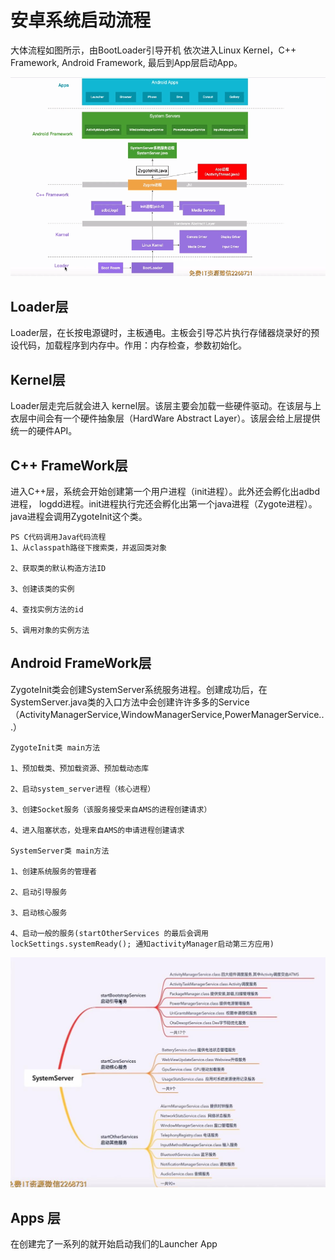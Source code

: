 # 安卓系统启动流程

大体流程如图所示，由BootLoader引导开机 依次进入Linux Kernel，C++ Framework, Android Framework, 最后到App层启动App。

![alt 属性文本](../images/lancher/lancher01.png)

## Loader层

Loader层，在长按电源键时，主板通电。主板会引导芯片执行存储器烧录好的预设代码，加载程序到内存中。作用：内存检查，参数初始化。

## Kernel层

Loader层走完后就会进入 kernel层。该层主要会加载一些硬件驱动。在该层与上衣层中间会有一个硬件抽象层（HardWare Abstract Layer）。该层会给上层提供统一的硬件API。

## C++ FrameWork层

进入C++层，系统会开始创建第一个用户进程（init进程）。此外还会孵化出adbd 进程， logdd进程。init进程执行完还会孵化出第一个java进程（Zygote进程）。java进程会调用ZygoteInit这个类。

````
PS C代码调用Java代码流程
1、从classpath路径下搜索类，并返回类对象

2、获取类的默认构造方法ID

3、创建该类的实例

4、查找实例方法的id

5、调用对象的实例方法
````

## Android FrameWork层

ZygoteInit类会创建SystemServer系统服务进程。创建成功后，在SystemServer.java类的入口方法中会创建许许多多的Service（ActivityManagerService,WindowManagerService,PowerManagerService...） 

```
ZygoteInit类 main方法

1、预加载类、预加载资源、预加载动态库

2、启动system_server进程（核心进程）

3、创建Socket服务（该服务接受来自AMS的进程创建请求）

4、进入阻塞状态，处理来自AMS的申请进程创建请求

SystemServer类 main方法

1、创建系统服务的管理者

2、启动引导服务

3、启动核心服务

4、启动一般的服务(startOtherServices 的最后会调用lockSettings.systemReady(); 通知activityManager启动第三方应用)

```
![alt 属性文本](../images/lancher/lancher02.jpg)

## Apps 层

在创建完了一系列的就开始启动我们的Launcher App